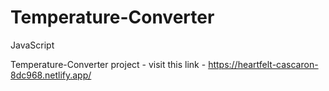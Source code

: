 # Temperature-Converter
JavaScript

Temperature-Converter project - 
visit this link - https://heartfelt-cascaron-8dc968.netlify.app/
